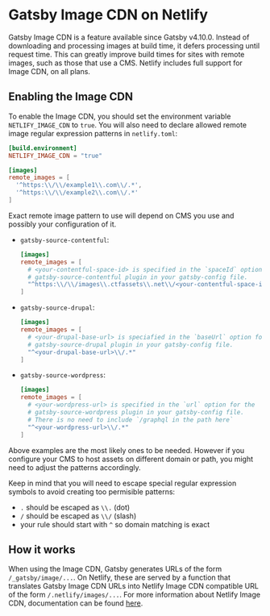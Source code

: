 # Gatsby Image CDN on Netlify

Gatsby Image CDN is a feature available since Gatsby v4.10.0. Instead of
downloading and processing images at build time, it defers processing until
request time. This can greatly improve build times for sites with remote images,
such as those that use a CMS. Netlify includes full support for Image CDN, on
all plans.

## Enabling the Image CDN

To enable the Image CDN, you should set the environment variable
`NETLIFY_IMAGE_CDN` to `true`. You will also need to declare allowed remote
image regular expression patterns in `netlify.toml`:

```toml
[build.environment]
NETLIFY_IMAGE_CDN = "true"

[images]
remote_images = [
  '^https:\\/\\/example1\\.com\\/.*',
  '^https:\\/\\/example2\\.com\\/.*'
]
```

Exact remote image pattern to use will depend on CMS you use and possibly your
configuration of it.

- `gatsby-source-contentful`:

  ```toml
  [images]
  remote_images = [
    # <your-contentful-space-id> is specified in the `spaceId` option for the
    # gatsby-source-contentful plugin in your gatsby-config file.
    "^https:\\/\\/images\\.ctfassets\\.net\\/<your-contentful-space-id>\\/.*"
  ]
  ```

- `gatsby-source-drupal`:

  ```toml
  [images]
  remote_images = [
    # <your-drupal-base-url> is speciafied in the `baseUrl` option for the
    # gatsby-source-drupal plugin in your gatsby-config file.
    "^<your-drupal-base-url>\\/.*"
  ]
  ```

- `gatsby-source-wordpress`:

  ```toml
  [images]
  remote_images = [
    # <your-wordpress-url> is specified in the `url` option for the
    # gatsby-source-wordpress plugin in your gatsby-config file.
    # There is no need to include `/graphql in the path here`
    "^<your-wordpress-url>\\/.*"
  ]
  ```

Above examples are the most likely ones to be needed. However if you configure
your CMS to host assets on different domain or path, you might need to adjust
the patterns accordingly.

Keep in mind that you will need to escape special regular expression symbols to
avoid creating too permisible patterns:

- `.` should be escaped as `\\.` (dot)
- `/` should be escaped as `\\/` (slash)
- your rule should start with `^` so domain matching is exact

## How it works

When using the Image CDN, Gatsby generates URLs of the form
`/_gatsby/image/...`. On Netlify, these are served by a function that translates
Gatsby Image CDN URLs into Netlify Image CDN compatible URL of the form
`/.netlify/images/...`. For more information about Netlify Image CDN,
documentation can be found [here](https://docs.netlify.com/image-cdn/overview).
